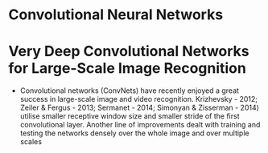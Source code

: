 # Convolutional Neural Networks

# Very Deep Convolutional Networks for Large-Scale Image Recognition

- Convolutional networks (ConvNets) have recently enjoyed a great success in large-scale image and video recognition.
Krizhevsky - 2012;
Zeiler & Fergus - 2013;
Sermanet - 2014;  Simonyan & Zisserman - 2014)
utilise smaller receptive window size and smaller stride of the first convolutional layer.
Another line of improvements dealt with training and testing the networks densely over the whole image and over multiple scales
